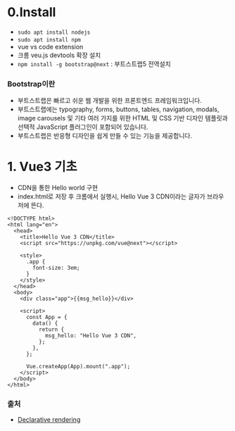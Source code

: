 
# 0.Install

- `sudo apt install nodejs`
- `sudo apt install npm`
- vue vs code extension
- 크롬 veu.js devtools 확장 설치
- `npm install -g bootstrap@next` : 부트스트랩5 전역설치 


### Bootstrap이란
- 부트스트랩은 빠르고 쉬운 웹 개발을 위한 프론트엔드 프레임워크입니다.
- 부트스트랩에는 typography, forms, buttons, tables, navigation, modals, image carousels 및 기타 여러 가지를 위한 HTML 및 CSS 기반 디자인 템플릿과 선택적 JavaScript 플러그인이 포함되어 있습니다.
- 부트스트랩은 반응형 디자인을 쉽게 만들 수 있는 기능을 제공합니다.


# 1. Vue3 기초
- CDN을 통한 Hello world 구현
- index.html로 저장 후 크롬에서 실행시, Hello Vue 3 CDN이라는 글자가 브라우저에 뜬다.
```
<!DOCTYPE html>
<html lang="en">
  <head>
    <title>Hello Vue 3 CDN</title>
    <script src="https://unpkg.com/vue@next"></script>

    <style>
      .app {
        font-size: 3em;
      }
    </style>
  </head>
  <body>
    <div class="app">{{msg_hello}}</div>

    <script>
      const App = {
        data() {
          return {
            msg_hello: "Hello Vue 3 CDN",
          };
        },
      };

      Vue.createApp(App).mount(".app");
    </script>
  </body>
</html>
```

### 출처

- [Declarative rendering](https://velog.io/@art11010/Vue-%EC%84%A0%EC%96%B8%EC%A0%81-%EB%A0%8C%EB%8D%94%EB%A7%81)
<br><br><br>
